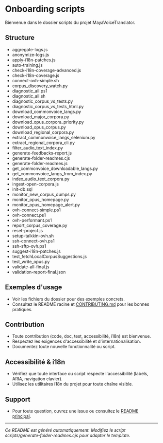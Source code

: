 # Onboarding scripts

Bienvenue dans le dossier scripts du projet MayaVoiceTranslator.

## Structure

- aggregate-logs.js
- anonymize-logs.js
- apply-i18n-patches.js
- auto-training.js
- check-i18n-coverage-advanced.js
- check-i18n-coverage.js
- connect-ovh-simple.sh
- corpus_discovery_watch.py
- diagnostic_all.ps1
- diagnostic_all.sh
- diagnostic_corpus_vs_tests.py
- diagnostic_corpus_vs_tests_html.py
- download_commonvoice_langs.py
- download_major_corpora.py
- download_opus_corpora_priority.py
- download_opus_corpus.py
- download_regional_corpora.py
- extract_commonvoice_langs_selenium.py
- extract_regional_corpora_cli.py
- filter_audio_text_index.py
- generate-feedbacks-report.js
- generate-folder-readmes.cjs
- generate-folder-readmes.js
- get_commonvoice_downloadable_langs.py
- get_commonvoice_langs_from_index.py
- index_audio_text_corpora.py
- ingest-open-corpora.js
- init-db.sql
- monitor_new_corpus_dumps.py
- monitor_opus_homepage.py
- monitor_opus_homepage_alert.py
- ovh-connect-simple.ps1
- ovh-connect.ps1
- ovh-performant.ps1
- report_corpus_coverage.py
- reset-project.js
- setup-talkkin-ovh.sh
- ssh-connect-ovh.ps1
- ssh-sftp-ovh.ps1
- suggest-i18n-patches.js
- test_fetchLocalCorpusSuggestions.js
- test_write_opus.py
- validate-all-final.js
- validation-report-final.json

## Exemples d'usage

- Voir les fichiers du dossier pour des exemples concrets.
- Consultez le README racine et [CONTRIBUTING.md](../CONTRIBUTING.md) pour les bonnes pratiques.

## Contribution

- Toute contribution (code, doc, test, accessibilité, i18n) est bienvenue.
- Respectez les exigences d'accessibilité et d'internationalisation.
- Documentez toute nouvelle fonctionnalité ou script.

## Accessibilité & i18n

- Vérifiez que toute interface ou script respecte l'accessibilité (labels, ARIA, navigation clavier).
- Utilisez les utilitaires i18n du projet pour toute chaîne visible.

## Support

- Pour toute question, ouvrez une issue ou consultez le [README principal](../README.md).

---

*Ce README est généré automatiquement. Modifiez le script scripts/generate-folder-readmes.cjs pour adapter le template.*
